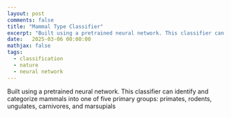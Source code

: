 ```yaml
---
layout: post
comments: false
title: "Mammal Type Classifier"
excerpt: "Built using a pretrained neural network. This classifier can identify and categorize mammals into one of five primary groups: primates, rodents, ungulates, carnivores, and marsupials"
date:   2025-03-06 00:00:00
mathjax: false
tags: 
  - classification
  - nature
  - neural network
---
```


Built using a pretrained neural network. This classifier can identify and categorize mammals into one of five primary groups: primates, rodents, ungulates, carnivores, and marsupials